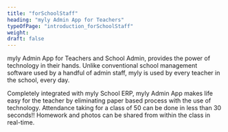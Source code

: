 ```yaml
---
title: "forSchoolStaff"
heading: "myly Admin App for Teachers"
typeOfPage: "introduction_forSchoolStaff"
weight:
draft: false
---
```


<p>myly Admin App for Teachers and School Admin, provides the power of technology in their hands. Unlike conventional school management software used by a handful of admin staff, myly is used by every teacher in the school, every day.</p>
<p style="margin:0 0 18px">Completely integrated with myly School ERP, myly Admin App makes life easy for the teacher by eliminating paper based process with the use of technology. Attendance taking for a class of 50 can be done in less than 30 seconds!! Homework and photos can be shared from within the class in real-time.</p>